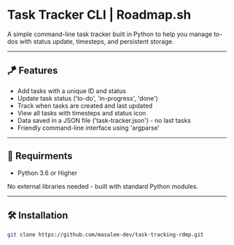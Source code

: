 # Task Tracker CLI | Roadmap.sh
A simple command-line task tracker built in Python to help you manage to-dos with status update, timesteps, and 
persistent storage. 

---

## 🪁 Features
- Add tasks with a unique ID and status
- Update task status ('to-do', 'in-progress', 'done')
- Track when tasks are created and last updated
- View all tasks with timesteps and status icon
- Data saved in a JSON file ('task-tracker.json') - no last tasks
- Friendly command-line interface using 'argparse'

---

## 🔧 Requirments
- Python 3.6 or Higher

No external libraries needed - built with standard Python modules.

---

## 🛠 Installation
 ```bash
git clone https://github.com/masalee-dev/task-tracking-rdmp.git

